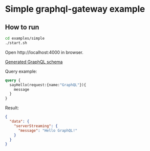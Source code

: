 # Simple graphql-gateway example

## How to run

```sh
cd examples/simple
./start.sh
```

Open http://localhost:4000 in browser.

[Generated GraphQL schema](graphql/simple-graphql-gateway.graphql)

Query example:

```graphql
query {
  sayHello(request:{name:"GraphQL"}){
    message
  }
}
```

Result:

```json
{
  "data": {
    "serverStreaming": {
      "message": "Hello GraphQL!"
    }
  }
}
```
